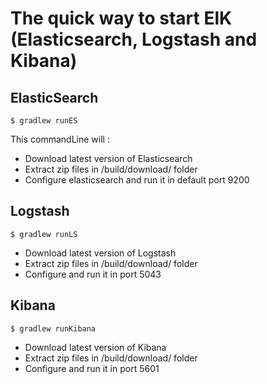 # The quick way to start ElK (Elasticsearch, Logstash and Kibana)

## ElasticSearch
    $ gradlew runES
This commandLine will :
* Download latest version of Elasticsearch
* Extract zip files in /build/download/ folder
* Configure elasticsearch and run it in default port 9200
        

## Logstash
    $ gradlew runLS
* Download latest version of Logstash
* Extract zip files in /build/download/ folder
* Configure and run it in port 5043    
    
## Kibana    
    $ gradlew runKibana
* Download latest version of Kibana
* Extract zip files in /build/download/ folder
* Configure and run it in port 5601
    
